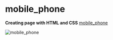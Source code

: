 # mobile_phone
**Creating page with HTML and CSS**
[mobile_phone]()

![mobile_phone](mobile_phone.png)
